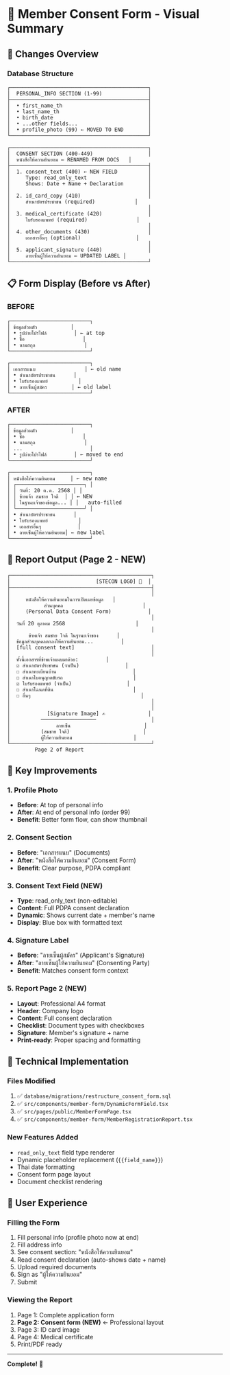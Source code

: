 # 📄 Member Consent Form - Visual Summary

## 🔄 Changes Overview

### Database Structure
```
┌─────────────────────────────────────────────┐
│  PERSONAL_INFO SECTION (1-99)               │
├─────────────────────────────────────────────┤
│  • first_name_th                            │
│  • last_name_th                             │
│  • birth_date                               │
│  • ...other fields...                       │
│  • profile_photo (99) ← MOVED TO END        │
└─────────────────────────────────────────────┘

┌─────────────────────────────────────────────┐
│  CONSENT SECTION (400-449)                  │
│  หนังสือให้ความยินยอม ← RENAMED FROM DOCS   │
├─────────────────────────────────────────────┤
│  1. consent_text (400) ← NEW FIELD          │
│     Type: read_only_text                    │
│     Shows: Date + Name + Declaration        │
│                                             │
│  2. id_card_copy (410)                      │
│     สำเนาบัตรประชาชน (required)             │
│                                             │
│  3. medical_certificate (420)               │
│     ใบรับรองแพทย์ (required)                │
│                                             │
│  4. other_documents (430)                   │
│     เอกสารอื่นๆ (optional)                  │
│                                             │
│  5. applicant_signature (440)               │
│     ลายเซ็นผู้ให้ความยินยอม ← UPDATED LABEL │
└─────────────────────────────────────────────┘
```

## 📋 Form Display (Before vs After)

### BEFORE
```
┌──────────────────────────┐
│ ข้อมูลส่วนตัว           │
│ • รูปถ่ายโปรไฟล์         │ ← at top
│ • ชื่อ                   │
│ • นามสกุล                │
└──────────────────────────┘

┌──────────────────────────┐
│ เอกสารแนบ                │ ← old name
│ • สำเนาบัตรประชาชน      │
│ • ใบรับรองแพทย์          │
│ • ลายเซ็นผู้สมัคร        │ ← old label
└──────────────────────────┘
```

### AFTER
```
┌──────────────────────────┐
│ ข้อมูลส่วนตัว           │
│ • ชื่อ                   │
│ • นามสกุล                │
│ ...                      │
│ • รูปถ่ายโปรไฟล์         │ ← moved to end
└──────────────────────────┘

┌──────────────────────────┐
│ หนังสือให้ความยินยอม     │ ← new name
│ ┌──────────────────────┐ │
│ │ วันที่: 20 ต.ค. 2568 │ │
│ │ ข้าพเจ้า สมชาย ใจดี  │ │ ← NEW
│ │ ในฐานะเจ้าของข้อมูล... │ │   auto-filled
│ └──────────────────────┘ │
│ • สำเนาบัตรประชาชน      │
│ • ใบรับรองแพทย์          │
│ • เอกสารอื่นๆ            │
│ • ลายเซ็นผู้ให้ความยินยอม│ ← new label
└──────────────────────────┘
```

## 📄 Report Output (Page 2 - NEW)

```
┌──────────────────────────────────────────────┐
│                            [STECON LOGO] 🏢  │
├──────────────────────────────────────────────┤
│                                              │
│     หนังสือให้ความยินยอมในการเปิดเผยข้อมูล   │
│           ส่วนบุคคล                          │
│     (Personal Data Consent Form)            │
│                                              │
│  วันที่ 20 ตุลาคม 2568                       │
│                                              │
│      ข้าพเจ้า สมชาย ใจดี ในฐานะเจ้าของ      │
│  ข้อมูลส่วนบุคคลตกลงให้ความยินยอม...         │
│  [full consent text]                         │
│                                              │
│  ทั้งนี้เอกสารที่ข้าพเจ้าแนบมาด้วย:         │
│  ☑ สำเนาบัตรประชาชน (จำเป็น)               │
│  ☐ สำเนาทะเบียนบ้าน                         │
│  ☐ สำเนาใบอนุญาตขับรถ                       │
│  ☑ ใบรับรองแพทย์ (จำเป็น)                  │
│  ☐ สำเนาโฉนดที่ดิน                          │
│  ☐ อื่นๆ                                    │
│                                              │
│                                              │
│            [Signature Image] ✍️              │
│          ──────────────────                  │
│               ลายเซ็น                        │
│          (สมชาย ใจดี)                        │
│          ผู้ให้ความยินยอม                    │
└──────────────────────────────────────────────┘
         Page 2 of Report
```

## 🎯 Key Improvements

### 1. Profile Photo
- **Before**: At top of personal info
- **After**: At end of personal info (order 99)
- **Benefit**: Better form flow, can show thumbnail

### 2. Consent Section
- **Before**: "เอกสารแนบ" (Documents)
- **After**: "หนังสือให้ความยินยอม" (Consent Form)
- **Benefit**: Clear purpose, PDPA compliant

### 3. Consent Text Field (NEW)
- **Type**: read_only_text (non-editable)
- **Content**: Full PDPA consent declaration
- **Dynamic**: Shows current date + member's name
- **Display**: Blue box with formatted text

### 4. Signature Label
- **Before**: "ลายเซ็นผู้สมัคร" (Applicant's Signature)
- **After**: "ลายเซ็นผู้ให้ความยินยอม" (Consenting Party)
- **Benefit**: Matches consent form context

### 5. Report Page 2 (NEW)
- **Layout**: Professional A4 format
- **Header**: Company logo
- **Content**: Full consent declaration
- **Checklist**: Document types with checkboxes
- **Signature**: Member's signature + name
- **Print-ready**: Proper spacing and formatting

## 🔧 Technical Implementation

### Files Modified
1. ✅ `database/migrations/restructure_consent_form.sql`
2. ✅ `src/components/member-form/DynamicFormField.tsx`
3. ✅ `src/pages/public/MemberFormPage.tsx`
4. ✅ `src/components/member-form/MemberRegistrationReport.tsx`

### New Features Added
- `read_only_text` field type renderer
- Dynamic placeholder replacement (`{{field_name}}`)
- Thai date formatting
- Consent form page layout
- Document checklist rendering

## 📱 User Experience

### Filling the Form
1. Fill personal info (profile photo now at end)
2. Fill address info
3. See consent section: "หนังสือให้ความยินยอม"
4. Read consent declaration (auto-shows date + name)
5. Upload required documents
6. Sign as "ผู้ให้ความยินยอม"
7. Submit

### Viewing the Report
1. Page 1: Complete application form
2. **Page 2: Consent form (NEW)** ← Professional layout
3. Page 3: ID card image
4. Page 4: Medical certificate
5. Print/PDF ready

---
**Complete!** 🎉
